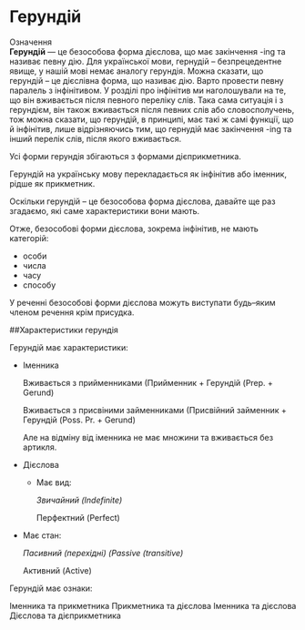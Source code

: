 # Герундiй

<div class="space">
<div class="eoz-wrap">
<span class="eoz">Означення</span>
<div class="eoz-text">
<b>Герундій</b> — це безособова форма дієслова, що має закінчення -ing та називає певну дію. Для української мови, гернудій – безпрецедентне явище, у нашій мові  немає аналогу герундія. Можна сказати, що герундій – це дієслівна форма, що називає дію. Варто провести певну паралель з інфінітивом. У розділі про інфінітив ми наголошували на те, що він вживається після певного переліку слів. Така сама ситуація і з герундієм, він також вживається після певних слів або словосполучень, тож можна сказати, що герундій, в принципі, має такі ж самі функції, що й інфінітив, лише відрізняючись тим, що гернудій має закінчення -ing та інший перелік слів, після якого вживається.
</div>
</div>
</div>

<p>Усі форми герундія збігаються з формами дієприкметника.</p>

<p>Герундій на українську мову перекладається як інфінітив або іменник, рідше як прикметник.</p>

<p>Оскільки герундій – це безособова форма дієслова, давайте ще раз згадаємо, які саме характеристики вони мають.</p>

<p>Отже, безособові форми дієслова, зокрема інфінітив, не мають категорій:</p>

<ul>
<li>особи</li>
<li>числа</li>
<li>часу</li>
<li>способу</li>
</ul>

<p>У реченні безособові форми дієслова можуть виступати будь–яким членом речення крім присудка.</p>

##Характеристики герундія

<p>Герундій має характеристики:</p>
<ul>
<li>Іменника</li>
<p>Вживається з прийменниками (Прийменник + Герундій (Prep. + Gerund)</p>
<p>Вживається з присвіними займенниками (Присвійний займенник + Герундій (Poss. Pr. + Gerund)</p>
<p>Але на відміну від іменника не має множини та вживається без артикля.</p>
<li>Дієслова</li>
<ul>
<li>Має вид:</li>
<p><i>Звичайний (Indefinite)</i></p>
<p>Перфектний (Perfect)</i></p>
</ul>
<li>Має стан:</li>
<p><i>Пасивний (перехідні) (Passive (transitive)</i></p>
<p>Активний (Active)</i></p>
</ul>
</ul>

<quiz correctLabel="correct" incorrectLabel="incorrect" checkLabel="check">
    <question text="">
        <p>Герундій має ознаки:</p>
        <answer>Іменника та прикметника</answer>
        <answer>Прикметника та дієслова</answer>
        <answer correct>Іменника та дієслова</answer>
        <answer>Дієслова та дієприкметника</answer>
    </question>
</quiz>
